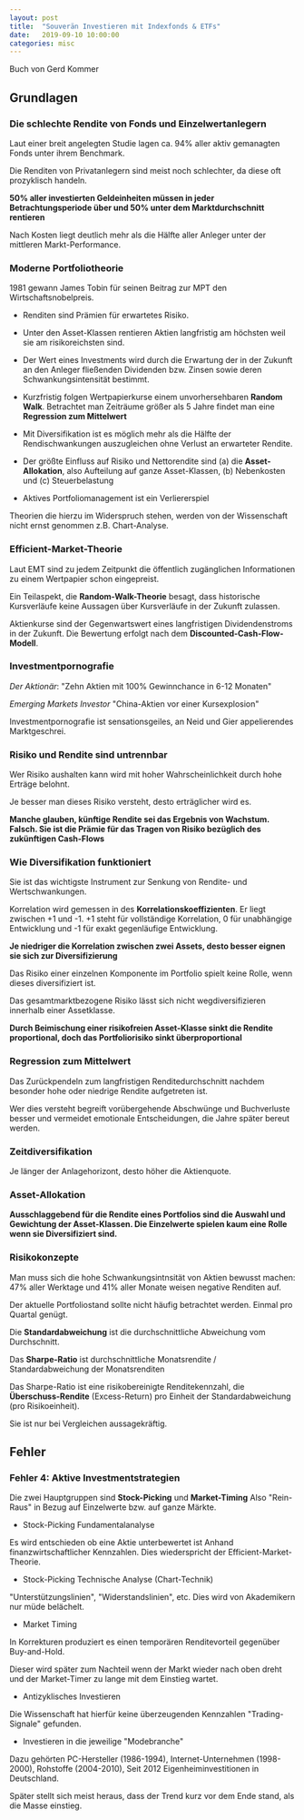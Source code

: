 ```yaml
---
layout: post
title:  "Souverän Investieren mit Indexfonds & ETFs"
date:   2019-09-10 10:00:00
categories: misc
---
```


Buch von Gerd Kommer


## Grundlagen

### Die schlechte Rendite von Fonds und Einzelwertanlegern

Laut einer breit angelegten Studie lagen ca. 94% aller aktiv gemanagten Fonds unter ihrem Benchmark.

Die Renditen von Privatanlegern sind meist noch schlechter, da diese oft prozyklisch handeln.

**50% aller investierten Geldeinheiten müssen in jeder Betrachtungsperiode über und 50% unter dem Marktdurchschnitt rentieren**

Nach Kosten liegt deutlich mehr als die Hälfte aller Anleger unter der mittleren Markt-Performance.


### Moderne Portfoliotheorie

1981 gewann James Tobin für seinen Beitrag zur MPT den Wirtschaftsnobelpreis.

* Renditen sind Prämien für erwartetes Risiko.

* Unter den Asset-Klassen rentieren Aktien langfristig am höchsten weil sie am risikoreichsten sind.

* Der Wert eines Investments wird durch die Erwartung der in der Zukunft an den Anleger fließenden Dividenden bzw. Zinsen sowie deren Schwankungsintensität bestimmt.

* Kurzfristig folgen Wertpapierkurse einem unvorhersehbaren **Random Walk**. Betrachtet man Zeiträume größer als 5 Jahre findet man eine **Regression zum Mittelwert**

* Mit Diversifikation ist es möglich mehr als die Hälfte der Rendischwankungen auszugleichen ohne Verlust an erwarteter Rendite.

* Der größte Einfluss auf Risiko und Nettorendite sind (a) die **Asset-Allokation**, also Aufteilung auf ganze Asset-Klassen, (b) Nebenkosten und (c) Steuerbelastung

* Aktives Portfoliomanagement ist ein Verliererspiel

Theorien die hierzu im Widerspruch stehen, werden von der Wissenschaft nicht ernst genommen z.B. Chart-Analyse.


### Efficient-Market-Theorie

Laut EMT sind zu jedem Zeitpunkt die öffentlich zugänglichen Informationen zu einem Wertpapier schon eingepreist.

Ein Teilaspekt, die **Random-Walk-Theorie** besagt, dass historische Kursverläufe keine Aussagen über Kursverläufe in der Zukunft zulassen.

Aktienkurse sind der Gegenwartswert eines langfristigen Dividendenstroms in der Zukunft. Die Bewertung erfolgt nach dem **Discounted-Cash-Flow-Modell**.


### Investmentpornografie

*Der Aktionär*: "Zehn Aktien mit 100% Gewinnchance in 6-12 Monaten"

*Emerging Markets Investor* "China-Aktien vor einer Kursexplosion"

Investmentpornografie ist sensationsgeiles, an Neid und Gier appelierendes Marktgeschrei.


### Risiko und Rendite sind untrennbar

Wer Risiko aushalten kann wird mit hoher Wahrscheinlichkeit durch hohe Erträge belohnt.

Je besser man dieses Risiko versteht, desto erträglicher wird es.

**Manche glauben, künftige Rendite sei das Ergebnis von Wachstum. Falsch. Sie ist die Prämie für das Tragen von Risiko bezüglich des zukünftigen Cash-Flows**


### Wie Diversifikation funktioniert

Sie ist das wichtigste Instrument zur Senkung von Rendite- und Wertschwankungen.

Korrelation wird gemessen in des **Korrelationskoeffizienten**. Er liegt zwischen +1 und -1. +1 steht für vollständige Korrelation, 0 für unabhängige Entwicklung und -1 für exakt gegenläufige Entwicklung.

**Je niedriger die Korrelation zwischen zwei Assets, desto besser eignen sie sich zur Diversifizierung**

Das Risiko einer einzelnen Komponente im Portfolio spielt keine Rolle, wenn dieses diversifiziert ist.

Das gesamtmarktbezogene Risiko lässt sich nicht wegdiversifizieren innerhalb einer Assetklasse.

**Durch Beimischung einer risikofreien Asset-Klasse sinkt die Rendite proportional, doch das Portfoliorisiko sinkt überproportional**


### Regression zum Mittelwert

Das Zurückpendeln zum langfristigen Renditedurchschnitt nachdem besonder hohe oder niedrige Rendite aufgetreten ist.

Wer dies versteht begreift vorübergehende Abschwünge und Buchverluste besser und vermeidet emotionale Entscheidungen, die Jahre später bereut werden.


### Zeitdiversifikation

Je länger der Anlagehorizont, desto höher die Aktienquote.


### Asset-Allokation

**Ausschlaggebend für die Rendite eines Portfolios sind die Auswahl und Gewichtung der Asset-Klassen. Die Einzelwerte spielen kaum eine Rolle wenn sie Diversifiziert sind.**


### Risikokonzepte

Man muss sich die hohe Schwankungsintnsität von Aktien bewusst machen: 47% aller Werktage und 41% aller Monate weisen negative Renditen auf.

Der aktuelle Portfoliostand sollte nicht häufig betrachtet werden. Einmal pro Quartal genügt.

Die **Standardabweichung** ist die durchschnittliche Abweichung vom Durchschnitt.

Das **Sharpe-Ratio** ist durchschnittliche Monatsrendite / Standardabweichung der Monatsrenditen

Das Sharpe-Ratio ist eine risikobereinigte Renditekennzahl, die **Überschuss-Rendite** (Excess-Return) pro Einheit der Standardabweichung (pro Risikoeinheit).

Sie ist nur bei Vergleichen aussagekräftig.


## Fehler

### Fehler 4: Aktive Investmentstrategien

Die zwei Hauptgruppen sind **Stock-Picking** und **Market-Timing** Also "Rein-Raus" in Bezug auf Einzelwerte bzw. auf ganze Märkte.

* Stock-Picking Fundamentalanalyse

Es wird entschieden ob eine Aktie unterbewertet ist Anhand finanzwirtschaftlicher Kennzahlen. Dies wiederspricht der Efficient-Market-Theorie.

* Stock-Picking Technische Analyse (Chart-Technik)

"Unterstützungslinien", "Widerstandslinien", etc. Dies wird von Akademikern nur müde belächelt.

* Market Timing

In Korrekturen produziert es einen temporären Renditevorteil gegenüber Buy-and-Hold.

Dieser wird später zum Nachteil wenn der Markt wieder nach oben dreht und der Market-Timer zu lange mit dem Einstieg wartet.

* Antizyklisches Investieren

Die Wissenschaft hat hierfür keine überzeugenden Kennzahlen "Trading-Signale" gefunden.

* Investieren in die jeweilige "Modebranche"

Dazu gehörten PC-Hersteller (1986-1994), Internet-Unternehmen (1998-2000), Rohstoffe (2004-2010), Seit 2012 Eigenheiminvestitionen in Deutschland.

Später stellt sich meist heraus, dass der Trend kurz vor dem Ende stand, als die Masse einstieg.


